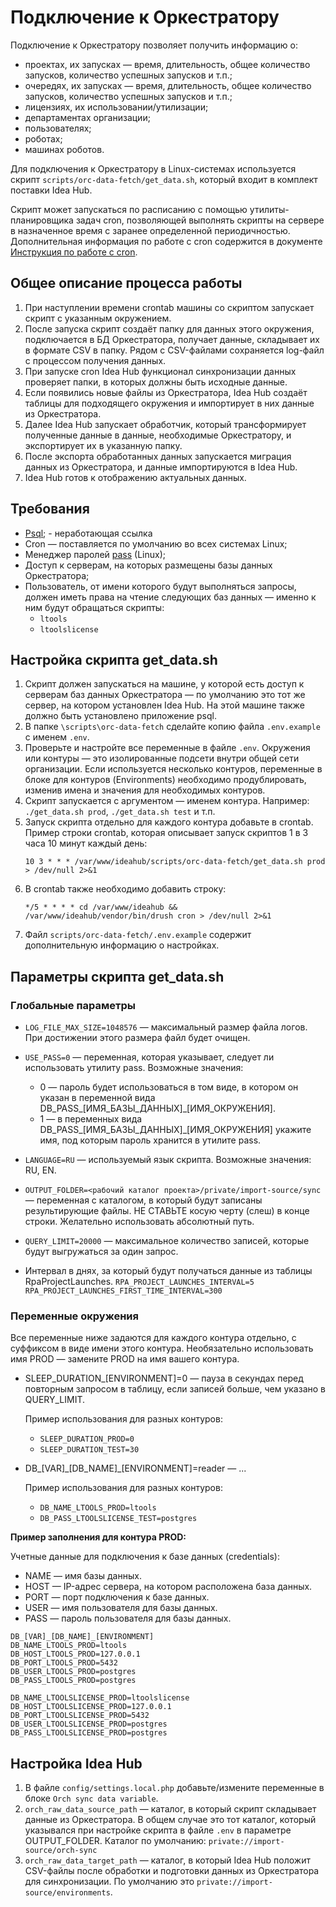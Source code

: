 # Подключение к Оркестратору

Подключение к Оркестратору позволяет получить информацию о:
 - проектах, их запусках — время, длительность, общее количество запусков, количество успешных запусков и т.п.;
 - очередях, их запусках — время, длительность, общее количество запусков, количество успешных запусков и т.п.;
 - лицензиях, их использовании/утилизации;
 - департаментах организации;
 - пользователях;
 - роботах;
 - машинах роботов.

Для подключения к Оркестратору в Linux-системах используется скрипт `scripts/orc-data-fetch/get_data.sh`, который входит в комплект поставки Idea Hub. 

Скрипт может запускаться по расписанию с помощью утилиты-планировщика задач cron, позволяющей выполнять скрипты на сервере в назначенное время с заранее определенной периодичностью. Дополнительная информация по работе с cron содержится в документе [Инструкция по работе с cron](https://docs.primo-rpa.ru/primo-rpa/primo-idea-hub/cron).

## Общее описание процесса работы

1. При наступлении времени crontab машины со скриптом запускает скрипт с указанным окружением. 
1. После запуска скрипт создаёт папку для данных этого окружения, подключается в БД Оркестратора, получает данные, складывает их в формате CSV в папку. Рядом с CSV-файлами сохраняется log-файл с процессом получения данных.
1. При запуске cron Idea Hub функционал синхронизации данных проверяет папки, в которых должны быть исходные данные. 
1. Если появились новые файлы из Оркестратора, Idea Hub создаёт таблицы для подходящего окружения и импортирует в них данные из Оркестратора. 
1. Далее Idea Hub запускает обработчик, который трансформирует полученные данные в данные, необходимые Оркестратору, и экспортирует их в указанную папку. 
1. После экспорта обработанных данных запускается миграция данных из Оркестратора, и данные импортируются в Idea Hub. 
1. Idea Hub готов к отображению актуальных данных.

## Требования

* [Psql](https://postgrespro.ru/&sa=D&source=docs&ust=1702476704920204&usg=AOvVaw3K8f-Xb71DoDMk3Cu4xoJm); - неработающая ссылка
* Сron — поставляется по умолчанию во всех системах Linux;
* Менеджер паролей [pass](https://www.passwordstore.org/) (Linux);
* Доступ к серверам, на которых размещены базы данных Оркестратора;
* Пользователь, от имени которого будут выполняться запросы, должен иметь права на чтение следующих баз данных — именно к ним будут обращаться скрипты:  
  * `ltools`
  * `ltoolslicense`

## Настройка скрипта get_data.sh

1. Скрипт должен запускаться на машине, у которой есть доступ к серверам баз данных Оркестратора — по умолчанию это тот же сервер, на котором установлен Idea Hub. На этой машине также должно быть установлено приложение psql.
1. В папке `\scripts\orc-data-fetch` сделайте копию файла `.env.example` с именем `.env`.
1. Проверьте и настройте все переменные в файле `.env`. Окружения или контуры — это изолированные подсети внутри общей сети организации. Если используется несколько контуров, переменные в блоке для контуров (Environments) необходимо продублировать, изменив имена и значения для необходимых контуров. 
1. Скрипт запускается с аргументом — именем контура. Например: `./get_data.sh prod`, `./get_data.sh test` и т.п.
1. Запуск скрипта отдельно для каждого контура добавьте в crontab. Пример строки crontab, которая описывает запуск скриптов 1 в 3 часа 10 минут каждый день:
   ```
   10 3 * * * /var/www/ideahub/scripts/orc-data-fetch/get_data.sh prod > /dev/null 2>&1
   ```
1. В crontab также необходимо добавить строку:
   ```
   */5 * * * * cd /var/www/ideahub && /var/www/ideahub/vendor/bin/drush cron > /dev/null 2>&1
   ``` 
1. Файл `scripts/orc-data-fetch/.env.example` содержит дополнительную информацию о настройках.

## Параметры скрипта get_data.sh

### Глобальные параметры

- `LOG_FILE_MAX_SIZE=1048576` — максимальный размер файла логов. При достижении этого размера файл будет очищен.
- `USE_PASS=0` — переменная, которая указывает, следует ли использовать утилиту pass. Возможные значения:
   - 0 — пароль будет использоваться в том виде, в котором он указан в переменной вида DB\_PASS\_[ИМЯ\_БАЗЫ\_ДАННЫХ]\_[ИМЯ_ОКРУЖЕНИЯ].
   - 1 — в переменных вида DB\_PASS\_[ИМЯ\_БАЗЫ\_ДАННЫХ]\_[ИМЯ_ОКРУЖЕНИЯ] укажите имя, под которым пароль хранится в утилите pass. 
- `LANGUAGE=RU` — используемый язык скрипта. Возможные значения: RU, EN.
- `OUTPUT_FOLDER=<рабочий каталог проекта>/private/import-source/sync` — переменная с каталогом, в который будут записаны результирующие файлы. НЕ СТАВЬТЕ косую черту (слеш) в конце строки. Желательно использовать абсолютный путь.
- `QUERY_LIMIT=20000` — максимальное количество записей, которые будут выгружаться за один запрос.

- Интервал в днях, за который будут получаться данные из таблицы RpaProjectLaunches.
`RPA_PROJECT_LAUNCHES_INTERVAL=5`
`RPA_PROJECT_LAUNCHES_FIRST_TIME_INTERVAL=300`

### Переменные окружения

Все переменные ниже задаются для каждого контура отдельно, с суффиксом в виде имени этого контура. Необязательно использовать имя PROD — замените PROD на имя вашего контура. 

* SLEEP_DURATION_[ENVIRONMENT]=0 — пауза в секундах перед повторным запросом в таблицу, если записей больше, чем указано в QUERY_LIMIT.

  Пример использования для разных контуров:
  * `SLEEP_DURATION_PROD=0`
  * `SLEEP_DURATION_TEST=30`

* DB\_[VAR]\_[DB_NAME]_[ENVIRONMENT]=reader — ...

  Пример использования для разных контуров:
  * `DB_NAME_LTOOLS_PROD=ltools`
  * `DB_PASS_LTOOLSLICENSE_TEST=postgres`

**Пример заполнения для контура PROD:**

Учетные данные для подключения к базе данных (credentials): 
* NAME — имя базы данных.
* HOST — IP-адрес сервера, на котором расположена база данных.
* PORT — порт подключения к базе данных.
* USER — имя пользователя для базы данных.
* PASS — пароль пользователя для базы данных.
```
DB_[VAR]_[DB_NAME]_[ENVIRONMENT]
DB_NAME_LTOOLS_PROD=ltools
DB_HOST_LTOOLS_PROD=127.0.0.1
DB_PORT_LTOOLS_PROD=5432
DB_USER_LTOOLS_PROD=postgres
DB_PASS_LTOOLS_PROD=postgres

DB_NAME_LTOOLSLICENSE_PROD=ltoolslicense
DB_HOST_LTOOLSLICENSE_PROD=127.0.0.1
DB_PORT_LTOOLSLICENSE_PROD=5432
DB_USER_LTOOLSLICENSE_PROD=postgres
DB_PASS_LTOOLSLICENSE_PROD=postgres
```

## Настройка Idea Hub

1. В файле `config/settings.local.php` добавьте/измените переменные в блоке `Orch sync data variable`.
1. `orch_raw_data_source_path` — каталог, в который скрипт складывает данные из Оркестратора. В общем случае это тот каталог, который указывался при настройке скрипта в файле `.env` в параметре OUTPUT_FOLDER. Каталог по умолчанию: `private://import-source/orch-sync`
1. `orch_raw_data_target_path` — каталог, в который Idea Hub положит CSV-файлы после обработки и подготовки данных из Оркестратора для синхронизации. По умолчанию это `private://import-source/environments`.

